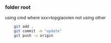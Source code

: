 ### folder root 
using cmd where  xxx>topgiaovien
not using other

``` bash
    git add .
    git commit -m "update"
    git push -u origin
```